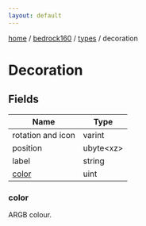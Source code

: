 ```yaml
---
layout: default
---
```


[home](/)  /  [bedrock160](/protocol/bedrock160)  /  [types](/protocol/bedrock160/types)  /  decoration

# Decoration

## Fields

Name | Type
---|---
rotation and icon | varint
position | ubyte&lt;xz&gt;
label | string
[color](#color) | uint

### color

ARGB colour.
